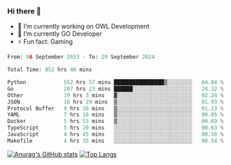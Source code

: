 ### Hi there 👋 

- 🔭 I’m currently working on OWL Development
- 🌱 I’m currently GO Developer
-  ⚡ Fun fact: Gaming
  
  <!--
- 👯 I’m looking to collaborate on ...
- 🤔 I’m looking for help with ...
- 💬 Ask me about ...
- 📫 How to reach me: ...
- 😄 Pronouns: ...
-->

<!--START_SECTION:waka-->

```python
From: 06 September 2023 - To: 29 September 2024

Total Time: 852 hrs 46 mins

Python            552 hrs 57 mins ████████████████▒░░░░░░░░   64.84 %
Go                207 hrs 23 mins ██████░░░░░░░░░░░░░░░░░░░   24.32 %
Other             19 hrs 3 mins   ▓░░░░░░░░░░░░░░░░░░░░░░░░   02.24 %
JSON              16 hrs 29 mins  ▒░░░░░░░░░░░░░░░░░░░░░░░░   01.93 %
Protocol Buffer   9 hrs 38 mins   ▒░░░░░░░░░░░░░░░░░░░░░░░░   01.13 %
YAML              7 hrs 16 mins   ▒░░░░░░░░░░░░░░░░░░░░░░░░   00.85 %
Docker            5 hrs 53 mins   ▒░░░░░░░░░░░░░░░░░░░░░░░░   00.69 %
TypeScript        5 hrs 20 mins   ░░░░░░░░░░░░░░░░░░░░░░░░░   00.63 %
JavaScript        4 hrs 45 mins   ░░░░░░░░░░░░░░░░░░░░░░░░░   00.56 %
Makefile          4 hrs 35 mins   ░░░░░░░░░░░░░░░░░░░░░░░░░   00.54 %
```

<!--END_SECTION:waka-->

[![Anurag's GitHub stats](https://github-readme-stats.vercel.app/api?username=aebalz&show_icons=true&theme=codeSTACKr)](https://github.com/anuraghazra/github-readme-stats)
[![Top Langs](https://github-readme-stats.vercel.app/api/top-langs/?username=aebalz&layout=compact&card_width=350&theme=codeSTACKr)](https://github.com/anuraghazra/github-readme-stats)
<!-- [![Readme Card](https://github-readme-stats.vercel.app/api/pin/?username=aebalz&repo=go-gin-gone&show_owner=true)](https://github.com/anuraghazra/github-readme-stats)-->
